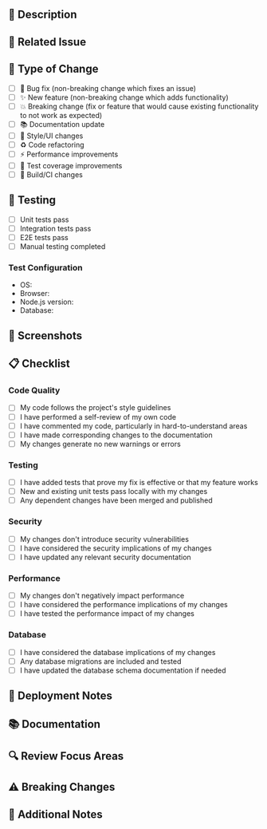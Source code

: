 ## 📝 Description

<!-- Provide a brief description of the changes in this PR -->

## 🔗 Related Issue

<!-- Link to the related issue using "Fixes #123" or "Closes #123" -->

## 🧪 Type of Change

<!-- Mark the relevant option with an "x" -->

- [ ] 🐛 Bug fix (non-breaking change which fixes an issue)
- [ ] ✨ New feature (non-breaking change which adds functionality)
- [ ] 💥 Breaking change (fix or feature that would cause existing functionality to not work as expected)
- [ ] 📚 Documentation update
- [ ] 🎨 Style/UI changes
- [ ] ♻️ Code refactoring
- [ ] ⚡ Performance improvements
- [ ] 🧪 Test coverage improvements
- [ ] 🔧 Build/CI changes

## 🧪 Testing

<!-- Describe the tests you ran to verify your changes -->

- [ ] Unit tests pass
- [ ] Integration tests pass
- [ ] E2E tests pass
- [ ] Manual testing completed

### Test Configuration

<!-- If applicable, describe your test configuration -->

- OS: 
- Browser: 
- Node.js version: 
- Database: 

## 📸 Screenshots

<!-- If applicable, add screenshots to help explain your changes -->

## 📋 Checklist

<!-- Mark completed items with an "x" -->

### Code Quality
- [ ] My code follows the project's style guidelines
- [ ] I have performed a self-review of my own code
- [ ] I have commented my code, particularly in hard-to-understand areas
- [ ] I have made corresponding changes to the documentation
- [ ] My changes generate no new warnings or errors

### Testing
- [ ] I have added tests that prove my fix is effective or that my feature works
- [ ] New and existing unit tests pass locally with my changes
- [ ] Any dependent changes have been merged and published

### Security
- [ ] My changes don't introduce security vulnerabilities
- [ ] I have considered the security implications of my changes
- [ ] I have updated any relevant security documentation

### Performance
- [ ] My changes don't negatively impact performance
- [ ] I have considered the performance implications of my changes
- [ ] I have tested the performance impact of my changes

### Database
- [ ] I have considered the database implications of my changes
- [ ] Any database migrations are included and tested
- [ ] I have updated the database schema documentation if needed

## 🚀 Deployment Notes

<!-- Any special deployment considerations -->

## 📚 Documentation

<!-- Any documentation updates needed -->

## 🔍 Review Focus Areas

<!-- Highlight specific areas you'd like reviewers to focus on -->

## ⚠️ Breaking Changes

<!-- If this is a breaking change, describe what breaks and how to migrate -->

## 🎯 Additional Notes

<!-- Any additional information that might be helpful for reviewers -->
